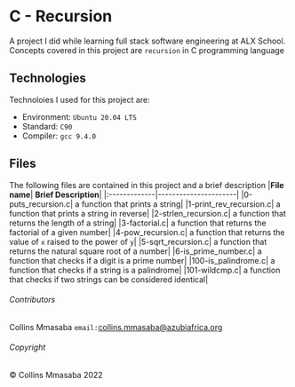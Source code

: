 # C - Recursion
A project I did while learning full stack software engineering at ALX School. Concepts covered in this project are `recursion` in C programming language

## Technologies
Technoloies I used for this project are:
- Environment: `Ubuntu 20.04 LTS`
- Standard: `C90`
- Compiler: `gcc 9.4.0`

## Files
The following files are contained in this project and a brief description
|**File name**| **Brief Description**|
|:-------------|----------------------|
|0-puts_recursion.c| a function that prints a string|
|1-print_rev_recursion.c| a function that prints a string in reverse|
|2-strlen_recursion.c| a function that returns the length of a string|
|3-factorial.c| a function that returns the factorial of a given number|
|4-pow_recursion.c| a function that returns the value of `x` raised to the power of `y`|
|5-sqrt_recursion.c| a function that returns the natural square root of a number|
|6-is_prime_number.c| a function that checks if a digit is a prime number|
|100-is_palindrome.c| a function that checks if a string is a palindrome|
|101-wildcmp.c| a function that checks if two strings can be considered identical|

###### Contributors ######
Collins Mmasaba `email:`<collins.mmasaba@azubiafrica.org>

###### Copyright ######
© Collins Mmasaba 2022
